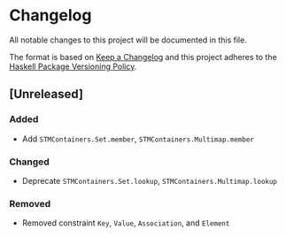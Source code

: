 # Changelog
All notable changes to this project will be documented in this file.

The format is based on [Keep a Changelog](http://keepachangelog.com/en/1.0.0/)
and this project adheres to the
[Haskell Package Versioning Policy](https://pvp.haskell.org/).

## [Unreleased]
### Added
- Add `STMContainers.Set.member`, `STMContainers.Multimap.member`
### Changed
- Deprecate `STMContainers.Set.lookup`, `STMContainers.Multimap.lookup`
### Removed
- Removed constraint `Key`, `Value`, `Association`, and `Element`
